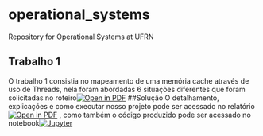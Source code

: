 # operational_systems
Repository for Operational Systems at UFRN

## Trabalho 1
O trabalho 1 consistia no mapeamento de uma memória cache através de uso de Threads, nela foram abordadas 6 situações diferentes que foram solicitadas no roteiro[![Open in PDF](https://img.shields.io/badge/-PDF-EC1C24?style=flat-square&logo=adobeacrobatreader)](https://github.com/TeophiloVitor/operational_systems/blob/main/tarefa_threads.pdf)
##Solução
O detalhamento, explicações e como executar nosso projeto pode ser acessado no relatório[![Open in PDF](https://img.shields.io/badge/-PDF-EC1C24?style=flat-square&logo=adobeacrobatreader)](https://github.com/TeophiloVitor/operational_systems/blob/main/Trabalho_1_SO_Threads.pdf)
, como também o código produzido pode ser acessado no notebook[![Jupyter](https://img.shields.io/badge/-Notebook-191A1B?style=flat-square&logo=jupyter)](https://github.com/TeophiloVitor/operational_systems/blob/main/SO_U1_Threads.ipynb)
